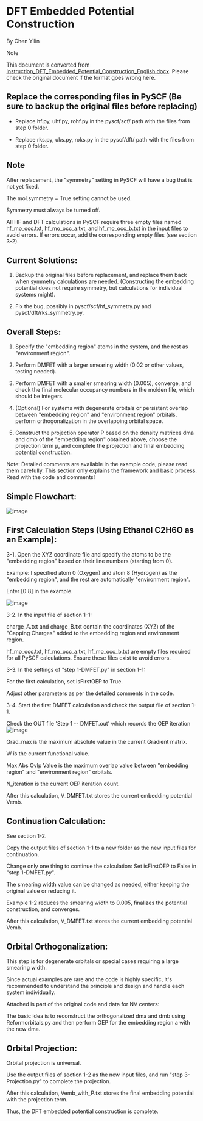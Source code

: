 # DFT Embedded Potential Construction

By Chen Yilin

> [!Note]
> This document is converted from [Instruction_DFT_Embedded_Potential_Construction_English.docx](Instruction_DFT_Embedded_Potential_Construction_English.docx). Please check the original document if the format goes wrong here.

## Replace the corresponding files in PySCF (Be sure to backup the original files before replacing)

- Replace hf.py, uhf.py, rohf.py in the pyscf/scf/ path with the files
from step 0 folder.

- Replace rks.py, uks.py, roks.py in the pyscf/dft/ path with the files
from step 0 folder.

## Note

After replacement, the \"symmetry\" setting in PySCF will have a bug
that is not yet fixed.

The mol.symmetry = True setting cannot be used.

Symmetry must always be turned off.

All HF and DFT calculations in PySCF require three empty files named
hf_mo_occ.txt, hf_mo_occ_a.txt, and hf_mo_occ_b.txt in the input files
to avoid errors. If errors occur, add the corresponding empty files (see
section 3-2).

## Current Solutions:

1. Backup the original files before replacement, and replace them back
when symmetry calculations are needed. (Constructing the embedding
potential does not require symmetry, but calculations for individual
systems might).

2. Fix the bug, possibly in pyscf/scf/hf_symmetry.py and
pyscf/dft/rks_symmetry.py.

## Overall Steps:

1. Specify the \"embedding region\" atoms in the system, and the rest
as \"environment region\".

2. Perform DMFET with a larger smearing width (0.02 or other values,
testing needed).

3. Perform DMFET with a smaller smearing width (0.005), converge, and
check the final molecular occupancy numbers in the molden file, which
should be integers.

4. (Optional) For systems with degenerate orbitals or persistent
overlap between \"embedding region\" and \"environment region\"
orbitals, perform orthogonalization in the overlapping orbital space.

5. Construct the projection operator P based on the density matrices
dma and dmb of the \"embedding region\" obtained above, choose the
projection term μ, and complete the projection and final embedding
potential construction.

Note: Detailed comments are available in the example code, please read
them carefully. This section only explains the framework and basic
process. Read with the code and comments!

## Simple Flowchart:
![image](https://github.com/TheChenGroup/DFT-embedding-potential-en/assets/36528777/c0b65947-f850-4bd5-b726-25dd4c8c4c88)


## First Calculation Steps (Using Ethanol C2H6O as an Example):

3-1. Open the XYZ coordinate file and specify the atoms to be the
\"embedding region\" based on their line numbers (starting from 0).

Example: I specified atom 0 (Oxygen) and atom 8 (Hydrogen) as the
\"embedding region\", and the rest are automatically \"environment
region\".

Enter \[0 8\] in the example.

![image](https://github.com/TheChenGroup/DFT-embedding-potential-en/assets/36528777/670ac26e-e01f-43ee-a513-7b8f301ec043)


3-2. In the input file of section 1-1:

charge_A.txt and charge_B.txt contain the coordinates (XYZ) of the
\"Capping Charges\" added to the embedding region and environment
region.

hf_mo_occ.txt, hf_mo_occ_a.txt, hf_mo_occ_b.txt are empty files required
for all PySCF calculations. Ensure these files exist to avoid errors.

3-3. In the settings of \"step 1-DMFET.py\" in section 1-1:

For the first calculation, set isFirstOEP to True.

Adjust other parameters as per the detailed comments in the code.

3-4. Start the first DMFET calculation and check the output file of
section 1-1.

Check the OUT file 'Step 1 -- DMFET.out' which records the OEP iteration
![image](https://github.com/TheChenGroup/DFT-embedding-potential-en/assets/36528777/62a69375-2c89-461d-8750-457846ad9147)


Grad_max is the maximum absolute value in the current Gradient matrix.

W is the current functional value.

Max Abs Ovlp Value is the maximum overlap value between \"embedding
region\" and \"environment region\" orbitals.

N_iteration is the current OEP iteration count.

After this calculation, V_DMFET.txt stores the current embedding
potential Vemb.

## Continuation Calculation:

See section 1-2.

Copy the output files of section 1-1 to a new folder as the new input
files for continuation.

Change only one thing to continue the calculation: Set isFirstOEP to
False in \"step 1-DMFET.py\".

The smearing width value can be changed as needed, either keeping the
original value or reducing it.

Example 1-2 reduces the smearing width to 0.005, finalizes the potential
construction, and converges.

After this calculation, V_DMFET.txt stores the current embedding
potential Vemb.

## Orbital Orthogonalization:

This step is for degenerate orbitals or special cases requiring a large
smearing width.

Since actual examples are rare and the code is highly specific, it\'s
recommended to understand the principle and design and handle each
system individually.

Attached is part of the original code and data for NV centers:

The basic idea is to reconstruct the orthogonalized dma and dmb using
Reformorbitals.py and then perform OEP for the embedding region a with
the new dma.

## Orbital Projection:

Orbital projection is universal.

Use the output files of section 1-2 as the new input files, and run
\"step 3-Projection.py\" to complete the projection.

After this calculation, Vemb_with_P.txt stores the final embedding
potential with the projection term.

Thus, the DFT embedded potential construction is complete.
